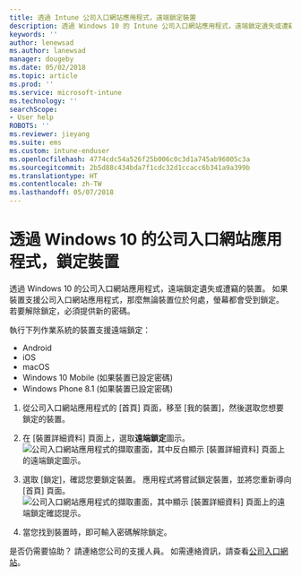 ```yaml
---
title: 透過 Intune 公司入口網站應用程式，遠端鎖定裝置
description: 透過 Windows 10 的 Intune 公司入口網站應用程式，遠端鎖定遺失或遭竊的裝置
keywords: ''
author: lenewsad
ms.author: lanewsad
manager: dougeby
ms.date: 05/02/2018
ms.topic: article
ms.prod: ''
ms.service: microsoft-intune
ms.technology: ''
searchScope:
- User help
ROBOTS: ''
ms.reviewer: jieyang
ms.suite: ems
ms.custom: intune-enduser
ms.openlocfilehash: 4774cdc54a526f25b006c0c3d1a745ab96005c3a
ms.sourcegitcommit: 2b5d88c434bda7f1cdc32d1ccacc6b341a9a399b
ms.translationtype: HT
ms.contentlocale: zh-TW
ms.lasthandoff: 05/07/2018
---
```

# <a name="lock-your-device-from-company-portal-app-for-windows-10"></a>透過 Windows 10 的公司入口網站應用程式，鎖定裝置

透過 Windows 10 的公司入口網站應用程式，遠端鎖定遺失或遭竊的裝置。 如果裝置支援公司入口網站應用程式，那麼無論裝置位於何處，螢幕都會受到鎖定。 若要解除鎖定，必須提供新的密碼。

執行下列作業系統的裝置支援遠端鎖定：

* Android
* iOS
* macOS
* Windows 10 Mobile (如果裝置已設定密碼)
* Windows Phone 8.1 (如果裝置已設定密碼)

1. 從公司入口網站應用程式的 [首頁] 頁面，移至 [我的裝置]，然後選取您想要鎖定的裝置。

2. 在 [裝置詳細資料] 頁面上，選取**遠端鎖定**圖示。  
   ![公司入口網站應用程式的擷取畫面，其中反白顯示 [裝置詳細資料] 頁面上的遠端鎖定圖示。](./media/1804_remote_lock_Windows_CPapp_05.png)   
3. 選取 [鎖定]，確認您要鎖定裝置。 應用程式將嘗試鎖定裝置，並將您重新導向 [首頁] 頁面。 
   ![公司入口網站應用程式的擷取畫面，其中顯示 [裝置詳細資料] 頁面上的遠端鎖定確認提示。](./media/1804_remote_lock_Windows_CPapp_06.png)  
4. 當您找到裝置時，即可輸入密碼解除鎖定。  

是否仍需要協助？ 請連絡您公司的支援人員。 如需連絡資訊，請查看[公司入口網站](https://portal.manage.microsoft.com#HelpDeskDialog)。
